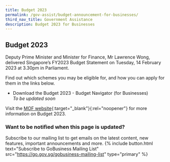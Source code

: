 ```yaml
---
title: Budget 2023
permalink: /gov-assist/budget-announcement-for-businesses/
third_nav_title: Government Assistance
description: Budget 2023 for Businesses
---
```


## Budget 2023

Deputy Prime Minister and Minister for Finance, Mr Lawrence Wong, delivered Singapore’s FY2023 Budget Statement on Tuesday, 14 February 2023 at 3.30pm in Parliament.

Find out which schemes you may be eligible for, and how you can apply for them in the links below.

- Download the Budget 2023 - Budget Navigator (for Businesses)<br><i>To be updated soon</i>

Visit the [MOF website](https://www.mof.gov.sg/){:target="_blank"}{:rel="noopener"} for more information on Budget 2023.

### Want to be notified when this page is updated?

Subscribe to our mailing list to get emails on the latest content, new features, important announcements and more. 
{% include button.html text="Subscribe to GoBusiness Mailing List" src="https://go.gov.sg/gobusiness-mailing-list" type="primary" %}

<script src="/jquery/jquery.min.js"></script>
<script src="/jquery/bp-menu-new-tab.js"></script>
